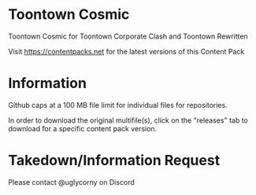# Toontown Cosmic
Toontown Cosmic for Toontown Corporate Clash and Toontown Rewritten

Visit https://contentpacks.net for the latest versions of this Content Pack

# Information

Github caps at a 100 MB file limit for individual files for repositories.

In order to download the original multifile(s), click on the "releases" tab to download for a specific content pack version.



# Takedown/Information Request
Please contact @uglycorny on Discord
